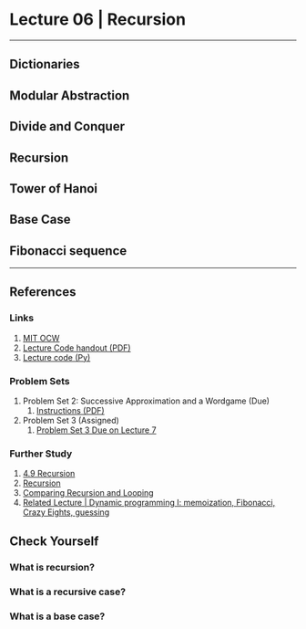 # Lecture 06 |  Recursion #
---

## Dictionaries ##

## Modular Abstraction ##

## Divide and Conquer ##

## Recursion ##

## Tower of Hanoi ##

## Base Case ##

## Fibonacci sequence ##


---
## References ##
### Links ###

1. [MIT OCW](http://ocw.mit.edu/courses/electrical-engineering-and-computer-science/6-00sc-introduction-to-computer-science-and-programming-spring-2011/unit-1/lecture-6-recursion/)
2. [Lecture Code handout (PDF)](http://ocw.mit.edu/courses/electrical-engineering-and-computer-science/6-00sc-introduction-to-computer-science-and-programming-spring-2011/unit-1/lecture-6-recursion/MIT6_00SCS11_lec06.pdf)
3. [Lecture code (Py)](http://ocw.mit.edu/courses/electrical-engineering-and-computer-science/6-00sc-introduction-to-computer-science-and-programming-spring-2011/unit-1/lecture-6-recursion/lec06.py)

### Problem Sets ###
1. Problem Set 2: Successive Approximation and a Wordgame (Due)
    1. [Instructions (PDF)](http://ocw.mit.edu/courses/electrical-engineering-and-computer-science/6-00sc-introduction-to-computer-science-and-programming-spring-2011/unit-1/lecture-6-recursion/MIT6_00SCS11_ps2.pdf) 
2. Problem Set 3 (Assigned)
    1. [Problem Set 3 Due on Lecture 7](http://ocw.mit.edu/courses/electrical-engineering-and-computer-science/6-00sc-introduction-to-computer-science-and-programming-spring-2011/unit-1/lecture-7-debugging)  

### Further Study ###

1. [4.9 Recursion ](http://www.greenteapress.com/thinkpython/thinkCSpy/html/chap04.html)
2. [Recursion ](http://beastie.cs.ua.edu/cs150/book/index_16.html)
3. [Comparing Recursion and Looping ](http://beastie.cs.ua.edu/cs150/book/index_17.html)
4. [Related Lecture | Dynamic programming I: memoization, Fibonacci, Crazy Eights, guessing ](http://ocw.mit.edu/courses/electrical-engineering-and-computer-science/6-006-introduction-to-algorithms-spring-2008)


## Check Yourself ##
### What is recursion? ###
### What is a recursive case? ###
### What is a base case? ###




